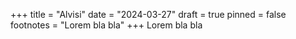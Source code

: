 +++
title = "Alvisi"
date = "2024-03-27"
draft = true
pinned = false
footnotes = "Lorem bla bla"
+++
Lorem bla bla